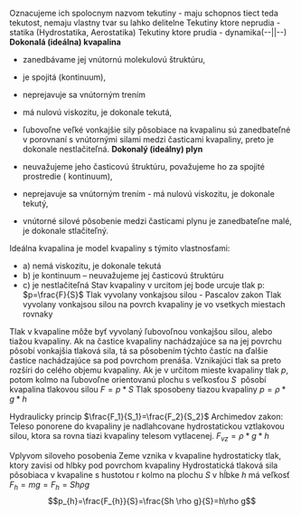 Oznacujeme ich spolocnym nazvom tekutiny - maju schopnos tiect teda tekutost, nemaju vlastny tvar su lahko delitelne
Tekutiny ktore neprudia - statika (Hydrostatika, Aerostatika)
Tekutiny ktore prudia - dynamika(--||--)
**Dokonalá (ideálna) kvapalina**

- zanedbávame jej vnútornú molekulovú štruktúru,
- je spojitá (kontinuum),
- neprejavuje sa vnútorným trením
- má nulovú viskozitu, je dokonale tekutá,
- ľubovoľne veľké vonkajšie sily pôsobiace na kvapalinu sú zanedbateľné v porovnaní s vnútornými silami medzi časticami kvapaliny, preto je dokonale nestlačiteľná.
**Dokonalý (ideálny) plyn**

- neuvažujeme jeho časticovú štruktúru, považujeme ho za spojité prostredie ( kontinuum),
- neprejavuje sa vnútorným trením - má nulovú viskozitu, je dokonale tekutý,
- vnútorné silové pôsobenie medzi časticami plynu je zanedbateľne malé, je dokonale stlačiteľný.

Ideálna kvapalina je model kvapaliny s týmito vlastnosťami:

- a) nemá viskozitu, je dokonale tekutá
- b) je kontinuum – neuvažujeme jej časticovú štruktúru
- c) je nestlačiteľná
Stav kvapaliny v urcitom jej bode urcuje tlak p:
$p=\frac{F}{S}$
Tlak vyvolany vonkajsou silou - Pascalov zakon
Tlak vyvolany vonkajsou silou na povrch kvapaliny je vo vsetkych miestach rovnaky

Tlak v kvapaline môže byť vyvolaný ľubovoľnou vonkajšou silou, alebo tiažou kvapaliny. Ak na častice kvapaliny nachádzajúce sa na jej povrchu pôsobí vonkajšia tlaková sila, tá sa pôsobením týchto častíc na ďalšie častice nachádzajúce sa pod povrchom prenáša. Vznikajúci tlak sa preto rozšíri do celého objemu kvapaliny. Ak je v určitom mieste kvapaliny tlak _p_, potom kolmo na ľubovoľne orientovanú plochu s veľkosťou _S_  pôsobí kvapalina tlakovou silou
$F=p*S$
Tlak sposobeny tiazou kvapaliny
$p=\rho *g*h$

Hydraulicky princip
$\frac{F_1}{S_1}=\frac{F_2}{S_2}$
Archimedov zakon:
Teleso ponorene do kvapaliny je nadlahcovane hydrostatickou vztlakovou silou, ktora sa rovna tiazi kvapaliny telesom vytlacenej.
$F_{vz}=\rho*g*h$

Vplyvom siloveho posobenia Zeme vznika v kvapaline hydrostaticky tlak, ktory zavisi od hlbky pod povrchom kvapaliny
Hydrostatická tlaková sila pôsobiaca v kvapaline s hustotou r kolmo na plochu _S_ v hĺbke _h_ má veľkosť
$F_{h}=mg = F_{h}=Sh\rho g$
$$p_{h}=\frac{F_{h}}{S}=\frac{Sh \rho g}{S}=h\rho g$$

